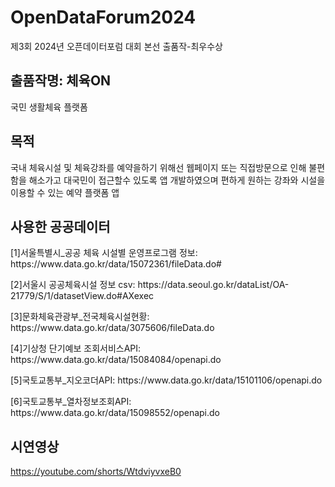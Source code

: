 # OpenDataForum2024
제3회 2024년 오픈데이터포럼 대회 본선 출품작-최우수상

## 출품작명: 체육ON
국민 생활체육 플랫폼
## 목적
국내 체육시설 및 체육강좌를 예약을하기 위해선 웹페이지 또는 직접방문으로 인해 불편함을 해소가고 대국민이 접근할수 있도록 앱 개발하였으며 편하게 원하는 강좌와 시설을 이용할 수 있는 예약 플랫폼 앱
## 사용한 공공데이터
<p>[1]서울특별시_공공 체육 시설별 운영프로그램 정보: https://www.data.go.kr/data/15072361/fileData.do#
</p>
<p>[2]서울시 공공체육시설 정보 csv: https://data.seoul.go.kr/dataList/OA-21779/S/1/datasetView.do#AXexec
</p>
<p>[3]문화체육관광부_전국체육시설현황: https://www.data.go.kr/data/3075606/fileData.do
</p>
<p>[4]기상청 단기예보 조회서비스API: https://www.data.go.kr/data/15084084/openapi.do
</p>
<p>[5]국토교통부_지오코더API: https://www.data.go.kr/data/15101106/openapi.do
</p>
<p>[6]국토교통부_열차정보조회API: https://www.data.go.kr/data/15098552/openapi.do
</p>

## 시연영상
https://youtube.com/shorts/WtdviyvxeB0
